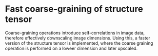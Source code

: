 # Fast coarse-graining of structure tensor 
Coarse-graining operations introduce self-correlations in image data, therefore effectively downscaling image dimensions.
Using this, a faster version of the structure tensor is implemented, where the coarse graining operation is performed on a loweer dimension and later upscaled.
